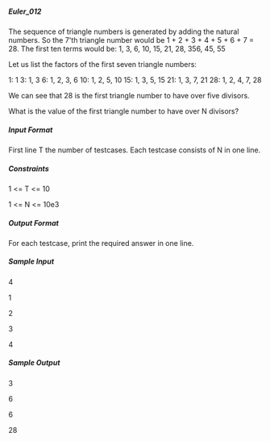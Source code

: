 ##### Euler_012
The sequence of triangle numbers is generated by adding the natural numbers. So the 7'th triangle number would be 1 + 2 + 3 + 4 + 5 + 6 + 7 = 28. The first ten terms would be:
1, 3, 6, 10, 15, 21, 28, 356, 45, 55

Let us list the factors of the first seven triangle numbers:

1: 1
3: 1, 3
6: 1, 2, 3, 6
10: 1, 2, 5, 10
15: 1, 3, 5, 15
21: 1, 3, 7, 21
28: 1, 2, 4, 7, 28

We can see that 28 is the first triangle number to have over five divisors.

What is the value of the first triangle number to have over N divisors?

##### Input Format

First line T the number of testcases. Each testcase consists of N in one line.

##### Constraints

1 <= T <= 10

1 <= N <= 10e3

##### Output Format

For each testcase, print the required answer in one line.

##### Sample Input

4

1

2

3

4

##### Sample Output

3

6

6

28